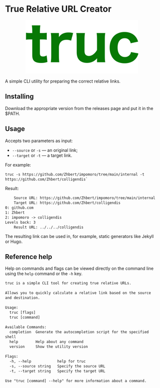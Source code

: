 # True Relative URL Creator

<p align="center">
  <img src="./logo.png" style="max-height:100%;" height="175">
</p>

A simple CLI utility for preparing the correct relative links.

## Installing

Download the appropriate version from the releases page and put it in the $PATH.

## Usage

Accepts two parameters as input:

- `--source` or `-s` — an original link;
- `--target` or `-t` — a target link.

For example:

```console
truc -s https://github.com/Zhbert/impomoro/tree/main/internal -t https://github.com/Zhbert/colligendis`
```

Result:

```text
    Source URL: https://github.com/Zhbert/impomoro/tree/main/internal
    Target URL: https://github.com/Zhbert/colligendis
0: github.com
1: Zhbert
2: impomoro -> colligendis
Levels back: 3
    Result URL: ../../../colligendis
```

The resulting link can be used in, for example, static generators like Jekyll or Hugo.

## Reference help

Help on commands and flags can be viewed directly on the command line using the `help` command or the `-h` key.

```text
truc is a simple CLI tool for creating true relative URLs.

Allows you to quickly calculate a relative link based on the source and destination.

Usage:
  truc [flags]
  truc [command]

Available Commands:
  completion  Generate the autocompletion script for the specified shell
  help        Help about any command
  version     Show the utility version

Flags:
  -h, --help            help for truc
  -s, --source string   Specify the source URL
  -t, --target string   Specify the target URL

Use "truc [command] --help" for more information about a command.
```
